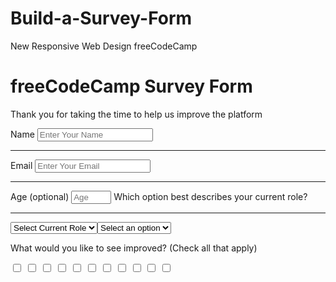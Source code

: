 # Build-a-Survey-Form
New Responsive Web Design freeCodeCamp
<!DOCTYPE html>
<html lang="en-US">
  <head>
    <meta charset="UTF-8">
    <meta name="viewport" content="width=device-width, initial-scale=1.0"/>
    <title>Build a Survey Form</title>
    <link rel="stylesheet" href="styles.css" type="text/css">
  </head>
  <body>
    <h1 id="title">freeCodeCamp Survey Form</h1>
    <p id="description">Thank you for taking the time to help us improve the platform</p>
    <form id="survey-form">
      <label for="name" id="name-label">Name</label>
      <input type="text" id="name" required placeholder="Enter Your Name">
      <hr>
      <label for="email" id="email-label">Email</label>
      <input type="email" id="email"  placeholder="Enter Your Email" required>
      <hr>
      <label for="number" id="number-label">Age <span>(optional)</span></label>
      <input type="number" id="number" placeholder="Age" min="1" max="100">
      <label>Which option best describes your current role?</label>
      <hr>
            <select name="current-role" id="dropdown">
        <option value="select-current-role" disabled selected>Select Current Role</option>
        <option value="student">Student</option>
        <option value="full-time-job">Full Time Job</option>
        <option value="full-time-learner">Full Time Learner</option>
        <option value="prefer-not-to-say">Prefer not to say</option>
        <option value="other">Other</option>
        <section class="rec">
          <p>Would you recommend freeCodeCamp to a friend?</p>
          <label>Definitely</label>
          <input type="radio" value="definitely" name="definitely">
          <label>Maybe</label>
          <input type="radio" value="maybe" name="maybe">
          <label>Not sure</label>
          <input type="radio" value="not-sure" name="not-sure">
        </section>
        <label for="dropdown">What is your favorite feature of freeCodeCamp?</label>
             <select name="current-role" id="dropdown">
        <option value="select-current-role" disabled selected>Select an option</option>
        <option value="cheallenges">Challenges</option>
        <option value="projects">Projects</option>
        <option value="community">Community</option>
        <option value="open-source">Open Source</option>
      </select>
      <section>
        <p>What would you like to see improved? <span class="text">(Check all that apply)</span></p>
        <label></label>
        <input type="checkbox" value="improved">
        <label></label>
        <input type="checkbox" value="improved">
        <label></label>
        <input type="checkbox" value="improved">
        <label></label>
        <input type="checkbox" value="improved">
        <label></label>
        <input type="checkbox" value="improved">
        <label></label>
        <input type="checkbox" value="improved">
        <label></label>
        <input type="checkbox" value="improved">
        <label></label>
        <input type="checkbox" value="improved">
        <label></label>
        <input type="checkbox" value="improved">
        <label></label>
        <input type="checkbox" value="improved">
        <label></label>
        <input type="checkbox" value="improved">
      </section>
    </form>
  </body>
</html>
